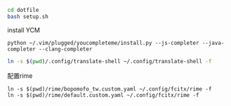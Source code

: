 ```bash
cd dotfile
bash setup.sh
```

install YCM
```
python ~/.vim/plugged/youcompleteme/install.py --js-completer --java-completer --clang-completer
```

``` bash
ln -s $(pwd)/.config/translate-shell ~/.config/translate-shell -f 
```

配置rime
```
ln -s $(pwd)/rime/bopomofo_tw.custom.yaml ~/.config/fcitx/rime -f
ln -s $(pwd)/rime/default.custom.yaml ~/.config/fcitx/rime -f
```
